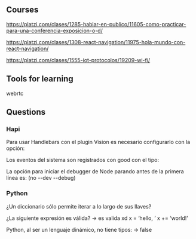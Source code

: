 ## Courses

https://platzi.com/clases/1285-hablar-en-publico/11605-como-practicar-para-una-conferencia-exposicion-o-d/

https://platzi.com/clases/1308-react-navigation/11975-hola-mundo-con-react-navigation/

https://platzi.com/clases/1555-iot-protocolos/19209-wi-fi/

## Tools for learning

webrtc

## Questions

### Hapi

Para usar Handlebars con el plugin Vision es necesario configurarlo con la opción:

Los eventos del sistema son registrados con good con el tipo:

La opción para iniciar el debugger de Node parando antes de la primera línea es: (no --dev --debug)

### Python

¿Un diccionario sólo permite iterar a lo largo de sus llaves?

¿La siguiente expresión es válida? -> es valida xd
x = ‘hello, ’ x += ‘world!’


Python, al ser un lenguaje dinámico, no tiene tipos: -> false
